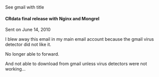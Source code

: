 
See gmail with title

#### CRdata final release with Nginx and Mongrel

Sent on June 14, 2010

I blew away this email in my main email account because
the gmail virus detector did not like it.

No longer able to forward.

And not able to download from gmail unless virus detectors
were not working...
